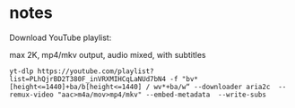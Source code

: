 # notes
Download YouTube playlist:

max 2K, mp4/mkv output, audio mixed, with subtitles

`yt-dlp https://youtube.com/playlist?list=PLhQjrBD2T380F_inVRXMIHCqLaNUd7bN4 -f "bv*[height<=1440]+ba/b[height<=1440] / wv*+ba/w“ --downloader aria2c  --remux-video "aac>m4a/mov>mp4/mkv" --embed-metadata  --write-subs`
